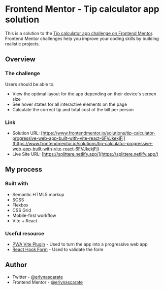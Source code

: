 # Frontend Mentor - Tip calculator app solution

This is a solution to the [Tip calculator app challenge on Frontend Mentor](https://www.frontendmentor.io/challenges/tip-calculator-app-ugJNGbJUX). Frontend Mentor challenges help you improve your coding skills by building realistic projects.

## Overview

### The challenge

Users should be able to:

-   View the optimal layout for the app depending on their device's screen size
-   See hover states for all interactive elements on the page
-   Calculate the correct tip and total cost of the bill per person

### Link

-   Solution URL: [https://www.frontendmentor.io/solutions/tip-calculator-progressive-web-app-built-with-vite-react-6FVJkekjFj](https://www.frontendmentor.io/solutions/tip-calculator-progressive-web-app-built-with-vite-react-6FVJkekjFj)
-   Live Site URL: [https://splittere.netlify.app/](https://splittere.netlify.app/)

## My process

### Built with

-   Semantic HTML5 markup
-   SCSS
-   Flexbox
-   CSS Grid
-   Mobile-first workflow
-   Vite + React

### Useful resource

-   [PWA Vite Plugin](https://vite-pwa-org.netlify.app/) - Used to turn the app into a progressive web app
-   [React Hook Form](https://react-hook-form.com/) - Used to validate the form

## Author

-   Twitter - [@erlynascarate](https://twitter.com/erlynascarate)
-   Frontend Mentor - [@erlynascarate](https://www.frontendmentor.io/profile/erlynascarate)
